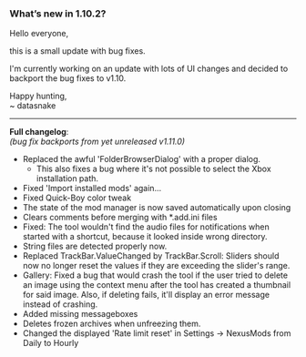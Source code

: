 ### What’s new in 1.10.2?

Hello everyone,

this is a small update with bug fixes.

I'm currently working on an update with lots of UI changes and decided to backport the bug fixes to v1.10.

Happy hunting,  
~ datasnake

---

**Full changelog**:  
_(bug fix backports from yet unreleased v1.11.0)_

- Replaced the awful 'FolderBrowserDialog' with a proper dialog.
  - This also fixes a bug where it's not possible to select the Xbox installation path.
- Fixed 'Import installed mods' again...
- Fixed Quick-Boy color tweak
- The state of the mod manager is now saved automatically upon closing
- Clears comments before merging with *.add.ini files
- Fixed: The tool wouldn't find the audio files for notifications when started with a shortcut, because it looked inside wrong directory.
- String files are detected properly now.
- Replaced TrackBar.ValueChanged by TrackBar.Scroll: Sliders should now no longer reset the values if they are exceeding the slider's range.
- Gallery: Fixed a bug that would crash the tool if the user tried to delete an image using the context menu after the tool has created a thumbnail for said image. Also, if deleting fails, it'll display an error message instead of crashing.
- Added missing messageboxes
- Deletes frozen archives when unfreezing them.
- Changed the displayed 'Rate limit reset' in Settings -> NexusMods from Daily to Hourly